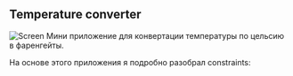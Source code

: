 ## Temperature converter 

![Screen](https://i.ibb.co/gR9MtwR/Screen-Shot-2021-09-16-at-7-56-25-PM.png)
Мини приложение для конвертации температуры по цельсию в фаренгейты.

На основе этого приложения я подробно разобрал constraints: 
